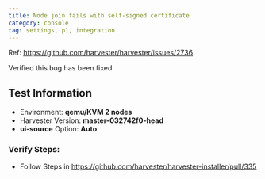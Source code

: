 ```yaml
---
title: Node join fails with self-signed certificate
category: console
tag: settings, p1, integration
---
```

Ref: https://github.com/harvester/harvester/issues/2736

Verified this bug has been fixed.


Test Information
----
* Environment: **qemu/KVM 2 nodes**
* Harvester Version: **master-032742f0-head**
* **ui-source** Option: **Auto**

### Verify Steps:
- Follow Steps in https://github.com/harvester/harvester-installer/pull/335
